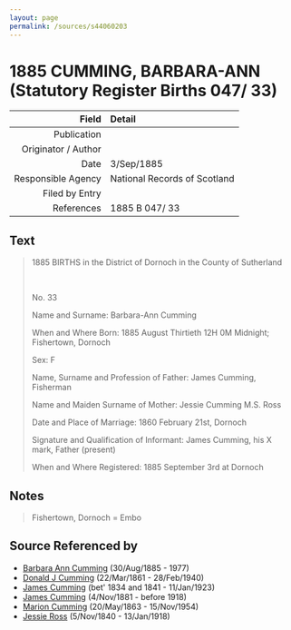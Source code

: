 ```yaml
---
layout: page
permalink: /sources/s44060203
---
```


# 1885 CUMMING, BARBARA-ANN (Statutory Register Births 047/  33)

Field | Detail
---:|:---
Publication | 
Originator / Author | 
Date | 3/Sep/1885
Responsible Agency | National Records of Scotland
Filed by Entry | 
References | 1885 B 047/ 33

## Text

> 1885 BIRTHS in the District of Dornoch in the County of Sutherland
>
> <br/>
>
> No. 33
>
> Name and Surname: Barbara-Ann Cumming
>
> When and Where Born: 1885 August Thirtieth 12H 0M Midnight; Fishertown, Dornoch
>
> Sex: F
>
> Name, Surname and Profession of Father: James Cumming, Fisherman
>
> Name and Maiden Surname of Mother: Jessie Cumming M.S. Ross
>
> Date and Place of Marriage: 1860 February 21st, Dornoch
>
> Signature and Qualification of Informant: James Cumming, his X mark, Father (present)
>
> When and Where Registered: 1885 September 3rd at Dornoch
>

## Notes

> Fishertown, Dornoch = Embo
>


## Source Referenced by

* [Barbara Ann Cumming](../people/@57039529@-barbara-ann-cumming-b1885-8-30-d1977.md) (30/Aug/1885 - 1977)
* [Donald J Cumming](../people/@20465544@-donald-j-cumming-b1861-3-22-d1940-2-28.md) (22/Mar/1861 - 28/Feb/1940)
* [James Cumming](../people/@66384942@-james-cumming-b1834~1841-d1923-1-11.md) (bet' 1834 and 1841 - 11/Jan/1923)
* [James Cumming](../people/@64418166@-james-cumming-b1881-11-4-d1918.md) (4/Nov/1881 - before 1918)
* [Marion Cumming](../people/@59851647@-marion-cumming-b1863-5-20-d1954-11-15.md) (20/May/1863 - 15/Nov/1954)
* [Jessie Ross](../people/@60546968@-jessie-ross-b1840-11-5-d1918-1-13.md) (5/Nov/1840 - 13/Jan/1918)
